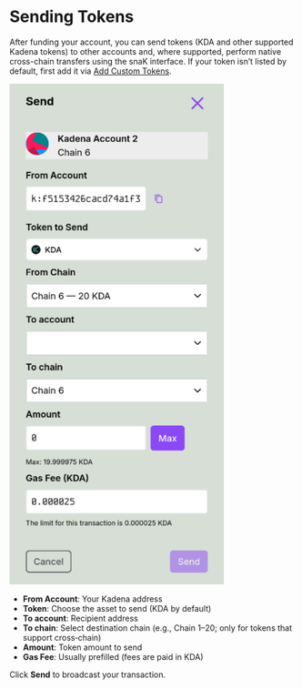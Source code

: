 # Sending Tokens

After funding your account, you can send tokens (KDA and other supported Kadena tokens) to other accounts and, where supported, perform native cross-chain transfers using the snaK interface. If your token isn’t listed by default, first add it via [Add Custom Tokens](./add-token.md).

![Send Tokens](../images/send-kda.png)

- **From Account**: Your Kadena address  
- **Token**: Choose the asset to send (KDA by default)  
- **To account**: Recipient address  
- **To chain**: Select destination chain (e.g., Chain 1–20; only for tokens that support cross‑chain)  
- **Amount**: Token amount to send  
- **Gas Fee**: Usually prefilled (fees are paid in KDA)

Click **Send** to broadcast your transaction.
